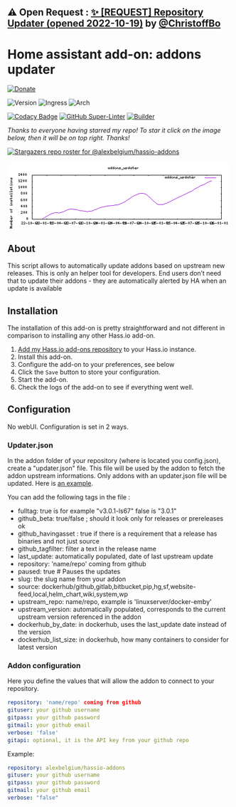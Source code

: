## &#9888; Open Request : [✨ [REQUEST] Repository Updater (opened 2022-10-19)](https://github.com/alexbelgium/hassio-addons/issues/516) by [@ChristoffBo](https://github.com/ChristoffBo)
# Home assistant add-on: addons updater

[![Donate][donation-badge]](https://www.buymeacoffee.com/alexbelgium)

![Version](https://img.shields.io/badge/dynamic/json?label=Version&query=%24.version&url=https%3A%2F%2Fraw.githubusercontent.com%2Falexbelgium%2Fhassio-addons%2Fmaster%2Faddons_updater%2Fconfig.json)
![Ingress](https://img.shields.io/badge/dynamic/json?label=Ingress&query=%24.ingress&url=https%3A%2F%2Fraw.githubusercontent.com%2Falexbelgium%2Fhassio-addons%2Fmaster%2Faddons_updater%2Fconfig.json)
![Arch](https://img.shields.io/badge/dynamic/json?color=success&label=Arch&query=%24.arch&url=https%3A%2F%2Fraw.githubusercontent.com%2Falexbelgium%2Fhassio-addons%2Fmaster%2Faddons_updater%2Fconfig.json)

[![Codacy Badge](https://app.codacy.com/project/badge/Grade/9c6cf10bdbba45ecb202d7f579b5be0e)](https://www.codacy.com/gh/alexbelgium/hassio-addons/dashboard?utm_source=github.com&utm_medium=referral&utm_content=alexbelgium/hassio-addons&utm_campaign=Badge_Grade)
[![GitHub Super-Linter](https://github.com/alexbelgium/hassio-addons/workflows/Lint%20Code%20Base/badge.svg)](https://github.com/marketplace/actions/super-linter)
[![Builder](https://github.com/alexbelgium/hassio-addons/workflows/Builder/badge.svg)](https://github.com/alexbelgium/hassio-addons/actions/workflows/builder.yaml)

[donation-badge]: https://img.shields.io/badge/Buy%20me%20a%20coffee-%23d32f2f?logo=buy-me-a-coffee&style=flat&logoColor=white

_Thanks to everyone having starred my repo! To star it click on the image below, then it will be on top right. Thanks!_

[![Stargazers repo roster for @alexbelgium/hassio-addons](https://raw.githubusercontent.com/alexbelgium/hassio-addons/master/.github/stars2.svg)](https://github.com/alexbelgium/hassio-addons/stargazers)

![downloads evolution](https://raw.githubusercontent.com/alexbelgium/hassio-addons/master/addons_updater/stats.png)

## About

This script allows to automatically update addons based on upstream new releases. This is only an helper tool for developers. End users don’t need that to update their addons - they are automatically alerted by HA when an update is available

## Installation

The installation of this add-on is pretty straightforward and not different in
comparison to installing any other Hass.io add-on.

1. [Add my Hass.io add-ons repository][repository] to your Hass.io instance.
1. Install this add-on.
1. Configure the add-on to your preferences, see below
1. Click the `Save` button to store your configuration.
1. Start the add-on.
1. Check the logs of the add-on to see if everything went well.

## Configuration

No webUI. Configuration is set in 2 ways.

### Updater.json

In the addon folder of your repository (where is located you config.json), create a "updater.json" file.
This file will be used by the addon to fetch the addon upstream informations.
Only addons with an updater.json file will be updated.
Here is [an example](https://github.com/alexbelgium/hassio-addons/blob/master/arpspoof/updater.json).

You can add the following tags in the file :

- fulltag: true is for example "v3.0.1-ls67" false is "3.0.1"
- github_beta: true/false ; should it look only for releases or prereleases ok
- github_havingasset : true if there is a requirement that a release has binaries and not just source
- github_tagfilter: filter a text in the release name
- last_update: automatically populated, date of last upstream update
- repository: 'name/repo' coming from github
- paused: true # Pauses the updates
- slug: the slug name from your addon
- source: dockerhub/github,gitlab,bitbucket,pip,hg,sf,website-feed,local,helm_chart,wiki,system,wp
- upstream_repo: name/repo, example is 'linuxserver/docker-emby'
- upstream_version: automatically populated, corresponds to the current upstream version referenced in the addon
- dockerhub_by_date: in dockerhub, uses the last_update date instead of the version
- dockerhub_list_size: in dockerhub, how many containers to consider for latest version

### Addon configuration

Here you define the values that will allow the addon to connect to your repository.

```yaml
repository: 'name/repo' coming from github
gituser: your github username
gitpass: your github password
gitmail: your github email
verbose: 'false'
gitapi: optional, it is the API key from your github repo
```

Example:

```yaml
repository: alexbelgium/hassio-addons
gituser: your github username
gitpass: your github password
gitmail: your github email
verbose: "false"
```

[repository]: https://github.com/alexbelgium/hassio-addons
